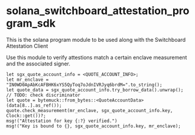 # solana_switchboard_attestation_program_sdk

This is the solana program module to be used along with the Switchboard Attestation Client

Use this module to verify attestions match a certain enclave measurement and the associated signer.

```
let sgx_quote_account_info = <QUOTE_ACCOUNT_INFO>;
let mr_enclave = "IN0WD0ApAbKcAFBHK6xYS5QyToq7oJdnIVRJyq6brdM=".to_string();
let quote_data = sgx_quote_account_info.try_borrow_data().unwrap();
// TODO: check discriminator
let quote = bytemuck::from_bytes::<QuoteAccountData>(data[8..].as_ref());
quote.check_measurement(mr_enclave, sgx_quote_account_info.key, Clock::get())?;
msg!("Attestation for key {:?} verified.")
msg!("Key is bound to {}, sgx_quote_account_info.key, mr_enclave);
```
